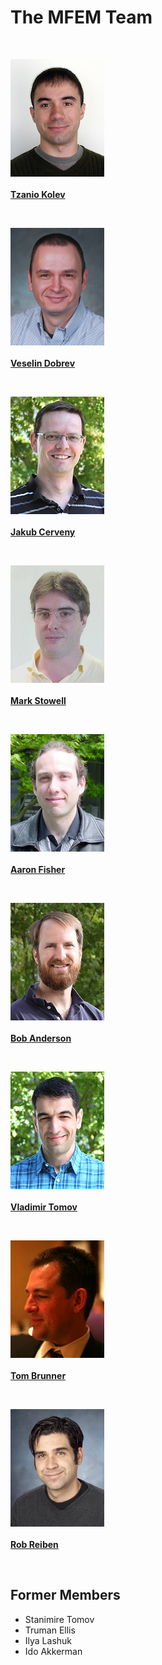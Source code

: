 # The MFEM Team

<br>

<div class="col-md-3 col-sm-4 col-xs-12">
    <p class="centered">
    <a href="http://people.llnl.gov/kolev1">
    <img class="teamphoto" src="../img/team/tzanio.jpg">
    <br><br><strong>Tzanio Kolev</strong></a></p><br>
</div>

<div class="col-md-3 col-sm-4 col-xs-12">
    <p class="centered">
    <a href="http://people.llnl.gov/dobrev1">
    <img class="teamphoto" src="../img/team/veselin.jpg">
    <br><br><strong>Veselin Dobrev</strong></a></p><br>
</div>

<div class="col-md-3 col-sm-4 col-xs-12">
    <p class="centered">
    <a href="http://people.llnl.gov/cerveny1">
    <img class="teamphoto" src="../img/team/jakub.jpg">
    <br><br><strong>Jakub Cerveny</strong></a></p><br>
</div>

<div class="col-md-3 col-sm-4 col-xs-12">
    <p class="centered">
    <a href="http://people.llnl.gov/stowell1">
    <img class="teamphoto" src="../img/team/mark.jpg">
    <br><br><strong>Mark Stowell</strong></a></p><br>
</div>

<div class="col-md-3 col-sm-4 col-xs-12">
    <p class="centered">
    <a href="http://people.llnl.gov/fisher47">
    <img class="teamphoto" src="../img/team/aaron.jpg">
    <br><br><strong>Aaron Fisher</strong></a></p><br>
</div>

<div class="col-md-3 col-sm-4 col-xs-12">
    <p class="centered">
    <a href="http://people.llnl.gov/anderson110">
    <img class="teamphoto" src="../img/team/bob.jpg">
    <br><br><strong>Bob Anderson</strong></a></p><br>
</div>

<div class="col-md-3 col-sm-4 col-xs-12">
    <p class="centered">
    <a href="http://people.llnl.gov/tomov2">
    <img class="teamphoto" src="../img/team/vladimir.jpg">
    <br><br><strong>Vladimir Tomov</strong></a></p><br>
</div>

<div class="col-md-3 col-sm-4 col-xs-12">
    <p class="centered">
    <a href="http://people.llnl.gov/brunner6">
    <img class="teamphoto" src="../img/team/tom.jpg">
    <br><br><strong>Tom Brunner</strong></a></p><br>
</div>

<div class="col-md-3 col-sm-4 col-xs-12">
    <p class="centered">
    <a href="http://people.llnl.gov/rieben1">
    <img class="teamphoto" src="../img/team/rob.jpg">
    <br><br><strong>Rob Reiben</strong></a></p><br>
</div>

<div class="clearfix"></div>

## Former Members

- Stanimire Tomov
- Truman Ellis
- Ilya Lashuk
- Ido Akkerman

